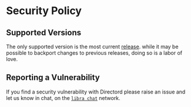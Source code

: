# Security Policy

## Supported Versions

The only supported version is the most current
[release](https://github.com/directord/directord/releases). while it may
be possible to backport changes to previous releases, doing so is a labor
of love.

## Reporting a Vulnerability

If you find a security vulnerability with Directord please raise an issue and
let us know in chat, on the [`libra chat`](https://libera.chat/guides/connect)
network.
